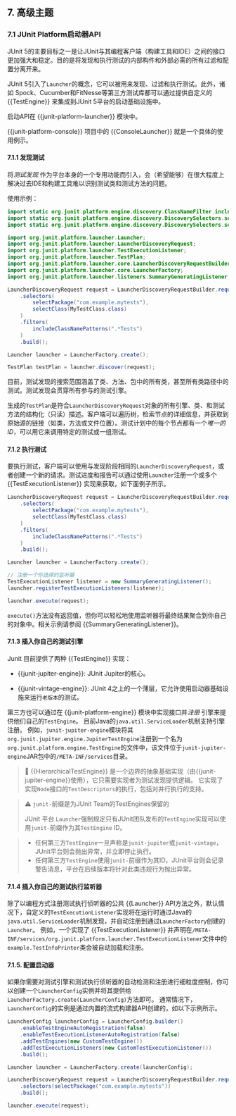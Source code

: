 ## 7. 高级主题

### 7.1 JUnit Platform启动器API
JUnit 5的主要目标之一是让JUnit与其编程客户端（构建工具和IDE）之间的接口更加强大和稳定。目的是将发现和执行测试的内部构件和外部必需的所有过滤和配置分离开来。

JUnit 5引入了`Launcher`的概念，它可以被用来发现、过滤和执行测试。此外，诸如 Spock、Cucumber和FitNesse等第三方测试库都可以通过提供自定义的 {{TestEngine}} 来集成到JUnit 5平台的启动基础设施中。

启动API在 {{junit-platform-launcher}} 模块中。 

{{junit-platform-console}} 项目中的 {{ConsoleLauncher}} 就是一个具体的使用例示。


#### 7.1.1 发现测试

将*测试发现* 作为平台本身的一个专用功能而引入，会（希望能够）在很大程度上解决过去IDE和构建工具难以识别测试类和测试方法的问题。

使用示例：

```java
import static org.junit.platform.engine.discovery.ClassNameFilter.includeClassNamePatterns;
import static org.junit.platform.engine.discovery.DiscoverySelectors.selectClass;
import static org.junit.platform.engine.discovery.DiscoverySelectors.selectPackage;

import org.junit.platform.launcher.Launcher;
import org.junit.platform.launcher.LauncherDiscoveryRequest;
import org.junit.platform.launcher.TestExecutionListener;
import org.junit.platform.launcher.TestPlan;
import org.junit.platform.launcher.core.LauncherDiscoveryRequestBuilder;
import org.junit.platform.launcher.core.LauncherFactory;
import org.junit.platform.launcher.listeners.SummaryGeneratingListener;
```

```java
LauncherDiscoveryRequest request = LauncherDiscoveryRequestBuilder.request()
    .selectors(
        selectPackage("com.example.mytests"),
        selectClass(MyTestClass.class)
    )
    .filters(
        includeClassNamePatterns(".*Tests")
    )
    .build();

Launcher launcher = LauncherFactory.create();

TestPlan testPlan = launcher.discover(request);
```


目前，测试发现的搜索范围涵盖了类、方法、包中的所有类，甚至所有类路径中的测试。测试发现会贯穿所有参与的测试引擎。

生成的`TestPlan`是符合`LauncherDiscoveryRequest`对象的所有引擎、类、和测试方法的结构化（只读）描述。客户端可以遍历树，检索节点的详细信息，并获取到原始源的链接（如类，方法或文件位置）。测试计划中的每个节点都有一个*唯一的ID*，可以用它来调用特定的测试或一组测试。


#### 7.1.2 执行测试
要执行测试，客户端可以使用与发现阶段相同的`LauncherDiscoveryRequest`，或者创建一个新的请求。测试进度和报告可以通过使用`Launcher`注册一个或多个 {{TestExecutionListener}} 实现来获取，如下面例子所示。


```java
LauncherDiscoveryRequest request = LauncherDiscoveryRequestBuilder.request()
    .selectors(
        selectPackage("com.example.mytests"),
        selectClass(MyTestClass.class)
    )
    .filters(
        includeClassNamePatterns(".*Tests")
    )
    .build();

Launcher launcher = LauncherFactory.create();

// 注册一个你选择的监听器
TestExecutionListener listener = new SummaryGeneratingListener();
launcher.registerTestExecutionListeners(listener);

launcher.execute(request);
```

`execute()`方法没有返回值，但你可以轻松地使用监听器将最终结果聚合到你自己的对象中。相关示例请参阅 {{SummaryGeneratingListener}}。


#### 7.1.3 插入你自己的测试引擎

Junit 目前提供了两种 {{TestEngine}} 实现：

- {{junit-jupiter-engine}}: JUnit Jupiter的核心。

- {{junit-vintage-engine}}: JUnit 4之上的一个薄层，它允许使用启动器基础设施来运行`老版本`的测试。


第三方也可以通过在 {{junit-platform-engine}} 模块中实现接口并*注册* 引擎来提供他们自己的`TestEngine`。 目前Java的`java.util.ServiceLoader`机制支持引擎注册。 例如，`junit-jupiter-engine`模块将其`org.junit.jupiter.engine.JupiterTestEngine`注册到一个名为`org.junit.platform.engine.TestEngine`的文件中，该文件位于`junit-jupiter-engine`JAR包中的`/META-INF/services`目录。


<a id="prefix-is-reserved-for-test-engines"></a>

>📒 {{HierarchicalTestEngine}} 是一个边界的抽象基础实现（由{{junit-jupiter-engine}}使用），它只需要实现者为测试发现提供逻辑。 它实现了实现`Node`接口的`TestDescriptors`的执行，包括对并行执行的支持。

> ⚠️ `junit-`前缀是为JUnit Team的TestEngines保留的
>
>  JUnit 平台 `Launcher`强制规定只有JUnit团队发布的`TestEngine`实现可以使用`junit-`前缀作为其`TestEngine` ID。

> - 任何第三方`TestEngine`一旦声称是`junit-jupiter`或`junit-vintage`，JUnit平台则会抛出异常，并立即停止执行。
> - 任何第三方`TestEngine`使用`junit-`前缀作为其ID，JUnit平台则会记录警告消息，平台在后续版本将针对此类违规行为抛出异常。



#### 7.1.4 插入你自己的测试执行监听器
除了以编程方式注册测试执行侦听器的公共 {{Launcher}} API方法之外，默认情况下，自定义的`TestExecutionListener`实现将在运行时通过Java的`java.util.ServiceLoader`机制发现，并自动注册到通过`LauncherFactory`创建的`Launcher`。 例如，一个实现了 {{TestExecutionListener}} 并声明在`/META-INF/services/org.junit.platform.launcher.TestExecutionListener`文件中的`example.TestInfoPrinter`类会被自动加载和注册。

#### 7.1.5. 配置启动器
如果你需要对测试引擎和测试执行侦听器的自动检测和注册进行细粒度控制，你可以创建一个`LauncherConfig`实例并将其提供给`LauncherFactory.create(LauncherConfig)`方法即可。 通常情况下，`LauncherConfig`的实例是通过内置的流式构建器API创建的，如以下示例所示。

```java
LauncherConfig launcherConfig = LauncherConfig.builder()
    .enableTestEngineAutoRegistration(false)
    .enableTestExecutionListenerAutoRegistration(false)
    .addTestEngines(new CustomTestEngine())
    .addTestExecutionListeners(new CustomTestExecutionListener())
    .build();

Launcher launcher = LauncherFactory.create(launcherConfig);

LauncherDiscoveryRequest request = LauncherDiscoveryRequestBuilder.request()
    .selectors(selectPackage("com.example.mytests"))
    .build();

launcher.execute(request);
```


